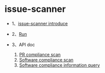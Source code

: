 # issue-scanner

* 1、[issue-scanner introduce](doc/scanner/issueScanner.md)

* 2、[Run](doc/run/howToRun.md)

* 3、API doc
    1. [PR compliance scan](doc/api/pr.md)
    2. [Software compliance scan](doc/api/repo.md)
    3. [Software compliance information query](doc/api/repoQuery.md)